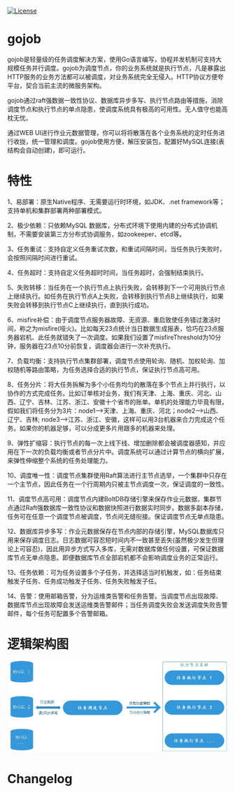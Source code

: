 
[![License](https://img.shields.io/badge/license-Apache%202-4EB1BA.svg)](https://www.apache.org/licenses/LICENSE-2.0.html)

# gojob

gojob是轻量级的任务调度解决方案，使用Go语言编写，协程并发机制可支持大规模任务并行调度。gojob为调度节点，你的业务系统就是执行节点，凡是暴露出HTTP服务的业务方法都可以被调度，对业务系统完全无侵入。HTTP协议方便夸平台，契合当前主流的微服务架构。

gojob通过raft强数据一致性协议、数据库异步多写、执行节点路由等措施，消除调度节点和执行节点的单点隐患，使调度系统具有极高的可用性。无人值守也能高枕无忧。

通过WEB UI进行作业元数据管理，你可以将将散落在各个业务系统的定时任务进行收拢，统一管理和调度。gojob使用方便，解压安装包，配置好MySQL连接(表结构会自动创建)，即可运行。

# 特性

1、易部署：原生Native程序、无需要运行时环境，如JDK、.net framework等；支持单机和集群部署两种部署模式。

2、极少依赖：只依赖MySQL 数据库，分布式环境下使用内建的分布式协调机制，不需要安装第三方分布式协调服务，如zookeeper、etcd等。

3、任务重试：支持自定义任务重试次数，和重试间隔时间，当任务执行失败时，会按照间隔时间进行重试。

4、任务超时：支持自定义任务超时时间，当任务超时，会强制结束执行。

5、失败转移：当任务在一个执行节点上执行失败，会转移到下一个可用执行节点上继续执行。如任务在执行节点A上失败，会转移到执行节点B上继续执行，如果失败会转移到执行节点C上继续执行，直到执行成功。

6、misfire补偿：由于调度节点服务器故障、无资源、重启致使任务错过激活时间，称之为misfire(哑火)。比如每天23点统计当日数据生成报表，恰巧在23点服务器宕机、此任务就错失了一次调度。如果我们设置了misfireThreshold为10分钟，服务器在23点10分前恢复，调度器会进行一次补充执行。

7、负载均衡：支持执行节点集群部署，调度节点使用轮询、随机、加权轮询、加权随机等路由策略，为任务选择合适的执行节点，保证执行节点高可用。

8、任务分片：将大任务拆解为多个小任务均匀的散落在多个节点上并行执行，以协作的方式完成任务。比如订单核对业务，我们有天津、上海、重庆、河北、山西、辽宁、吉林、江苏、浙江、安徽十个省市的账单。单机的处理能力毕竟有限，假如我们将任务分为3片：node1-->天津、上海、重庆、河北；node2-->山西、辽宁、吉林; node3-->江苏、浙江、安徽，这样可以用3台机器来合力完成这个任务。如果你的机器足够，可以分成更多片用跟多的机器来处理。

9、弹性扩缩容：执行节点的每一次上线下线、增加删除都会被调度器感知，并应用在下一次的负载均衡或者节点分片中。调度系统可以通过计算节点的横向扩展，来弹性伸缩整个系统的任务处理能力。

10、调度唯一性：调度节点集群使用Raft算法进行主节点选举，一个集群中只存在一个主节点，因此任务在一个行周期内只被主节点调度一次，保证调度的一致性。

11、调度节点高可用：调度节点内建BoltDB存储引擎来保存作业元数据，集群节点通过Raft强数据库一致性协议和数据快照进行数据实时同步。数据多副本存储，任务可在任意一个调度节点被调度，节点间无缝衔接。保证调度节点无单点隐患。

12、数据库异步多写：作业元数据保存在节点内部的存储引擎，MySQL数据库只用来保存调度日志。日志数据可容忍短时间内不一致甚至丢失(虽然极少发生但理论上可容忍)，因此用异步方式写入多库，无需对数据库做任何设置，可保证数据库节点无单点隐患。即便数据库节点全部宕机都不会影响调度业务的正常运行。

13、任务依赖：可为任务设置多个子任务，并选择适当时机触发，如：任务结束触发子任务、任务成功触发子任务、任务失败触发子任。

14、告警：使用邮箱告警，分为运维类告警和任务告警。当调度节点出现故障、数据库节点出现故障会发送运维类告警邮件；当任务调度失败会发送调度失败告警邮件，每个任务可配置多个告警邮箱。

# 逻辑架构图

![单机模式](https://github.com/wj596/shares/blob/master/gojob/gojob1.jpg)





# Changelog


